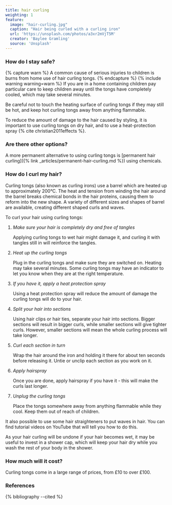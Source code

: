 ```yaml
---
title: hair curling
weighting: 1
feature:
  image: "hair-curling.jpg"
  caption: "Hair being curled with a curling iron"
  url: 'https://unsplash.com/photos/a3xr2mVjT5M'
  creator: 'Baylee Gramling'
  source: 'Unsplash'
---
```


### How do I stay safe?

{% capture warn %}
A common cause of serious injuries to children is burns from home use of hair curling tongs.
{% endcapture %}
{% include warning warning=warn %}
If you are in a home containing children pay particular care to keep children away until the tongs have completely cooled, which may take several minutes.

Be careful not to touch the heating surface of curling tongs if they may still be hot, and keep hot curling tongs away from anything flammable.

To reduce the amount of damage to the hair caused by styling, it is important to use curling tongs on dry hair, and to use a heat-protection spray {% cite christian2011effects %}.

### Are there other options?

A more permanent alternative to using curling tongs is [permanent hair curling]({% link _articles/permanent-hair-curling.md %}) using chemicals.

### How do I curl my hair?

Curling tongs (also known as curling irons) use a barrel which are heated up to approximately 200°C. The heat and tension from winding the hair around the barrel breaks chemical bonds in the hair proteins, causing them to reform into the new shape. A variety of different sizes and shapes of barrel are available, creating different shaped curls and waves.

To curl your hair using curling tongs:
1. *Make sure your hair is completely dry and free of tangles*

   Applying curling tongs to wet hair might damage it, and curling it with tangles still in will reinforce the tangles.
2. *Heat up the curling tongs*

   Plug in the curling tongs and make sure they are switched on. Heating may take several minutes. Some curling tongs may have an indicator to let you know when they are at the right temperature.
3. *If you have it, apply a heat protection spray*

   Using a heat protection spray will reduce the amount of damage the curling tongs will do to your hair.
4. *Split your hair into sections*

   Using hair clips or hair ties, separate your hair into sections. Bigger sections will result in bigger curls, while smaller sections will give tighter curls. However, smaller sections will mean the whole curling process will take longer.
5. *Curl each section in turn*

   Wrap the hair around the iron and holding it there for about ten seconds before releasing it. Untie or unclip each section as you work on it.
6. *Apply hairspray*

   Once you are done, apply hairspray if you have it - this will make the curls last longer.
7. *Unplug the curling tongs*

   Place the tongs somewhere away from anything flammable while they cool. Keep them out of reach of children.

It also possible to use some hair straighteners to put waves in hair. You can find tutorial videos on YouTube that will tell you how to do this.

As your hair curling will be undone if your hair becomes wet, it may be useful to invest in a shower cap, which will keep your hair dry while you wash the rest of your body in the shower.

### How much will it cost?

Curling tongs come in a large range of prices, from £10 to over £100.

### References

{% bibliography --cited %}
